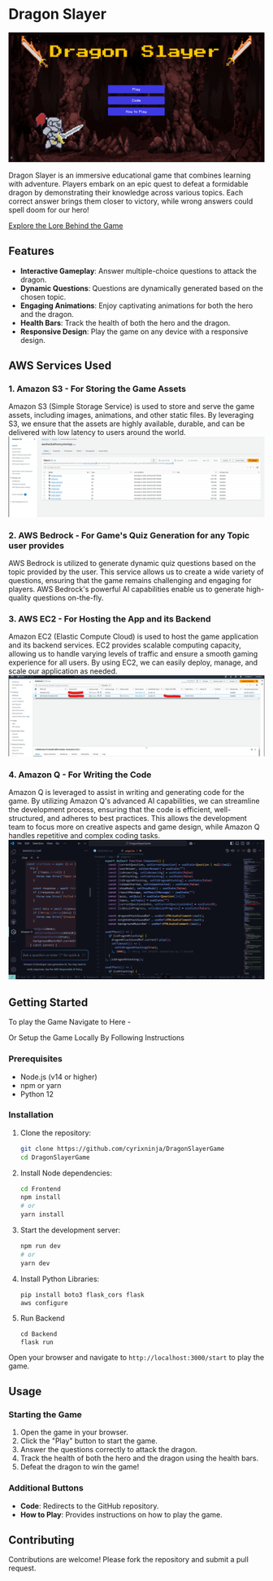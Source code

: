 # Dragon Slayer
![1](/Screenshots/1.png)

Dragon Slayer is an immersive educational game that combines learning with adventure. Players embark on an epic quest to defeat a formidable dragon by demonstrating their knowledge across various topics. Each correct answer brings them closer to victory, while wrong answers could spell doom for our hero!
 
[Explore the Lore Behind the Game](/GameLore.md)
## Features

- **Interactive Gameplay**: Answer multiple-choice questions to attack the dragon.
- **Dynamic Questions**: Questions are dynamically generated based on the chosen topic.
- **Engaging Animations**: Enjoy captivating animations for both the hero and the dragon.
- **Health Bars**: Track the health of both the hero and the dragon.
- **Responsive Design**: Play the game on any device with a responsive design.

## AWS Services Used

### 1. Amazon S3 - For Storing the Game Assets

Amazon S3 (Simple Storage Service) is used to store and serve the game assets, including images, animations, and other static files. By leveraging S3, we ensure that the assets are highly available, durable, and can be delivered with low latency to users around the world.
![aws1](/Screenshots/aws1.png)

### 2. AWS Bedrock - For Game's Quiz Generation for any Topic user provides

AWS Bedrock is utilized to generate dynamic quiz questions based on the topic provided by the user. This service allows us to create a wide variety of questions, ensuring that the game remains challenging and engaging for players. AWS Bedrock's powerful AI capabilities enable us to generate high-quality questions on-the-fly.

### 3. AWS EC2 - For Hosting the App and its Backend

Amazon EC2 (Elastic Compute Cloud) is used to host the game application and its backend services. EC2 provides scalable computing capacity, allowing us to handle varying levels of traffic and ensure a smooth gaming experience for all users. By using EC2, we can easily deploy, manage, and scale our application as needed.
![aws2](/Screenshots/aws2.png)

### 4. Amazon Q - For Writing the Code
Amazon Q is leveraged to assist in writing and generating code for the game. By utilizing Amazon Q's advanced AI capabilities, we can streamline the development process, ensuring that the code is efficient, well-structured, and adheres to best practices. This allows the development team to focus more on creative aspects and game design, while Amazon Q handles repetitive and complex coding tasks.
![aws3](/Screenshots/aws3.png)

## Getting Started
To  play the Game Navigate to Here - 

Or Setup the Game Locally By Following Instructions
### Prerequisites

- Node.js (v14 or higher)
- npm or yarn
- Python 12

### Installation

1. Clone the repository:
   ```sh
   git clone https://github.com/cyrixninja/DragonSlayerGame
   cd DragonSlayerGame
   ```

2. Install Node dependencies:
   ```sh
   cd Frontend
   npm install
   # or
   yarn install
   ```

3. Start the development server:
   ```sh
   npm run dev
   # or
   yarn dev
   ```

4. Install Python Libraries:
    ```
    pip install boto3 flask_cors flask
    aws configure
    ```

5. Run Backend
    ```
    cd Backend
    flask run
    ```

Open your browser and navigate to `http://localhost:3000/start` to play the game.

## Usage

### Starting the Game

1. Open the game in your browser.
2. Click the "Play" button to start the game.
3. Answer the questions correctly to attack the dragon.
4. Track the health of both the hero and the dragon using the health bars.
5. Defeat the dragon to win the game!

### Additional Buttons

- **Code**: Redirects to the GitHub repository.
- **How to Play**: Provides instructions on how to play the game.

## Contributing

Contributions are welcome! Please fork the repository and submit a pull request.
